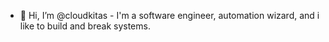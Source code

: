 - 👋 Hi, I’m @cloudkitas - I'm a software engineer, automation wizard, and i like to build and break systems.

<!---
cloudkitas/cloudkitas is a ✨ special ✨ repository because its `README.md` (this file) appears on your GitHub profile.
You can click the Preview link to take a look at your changes.
--->
